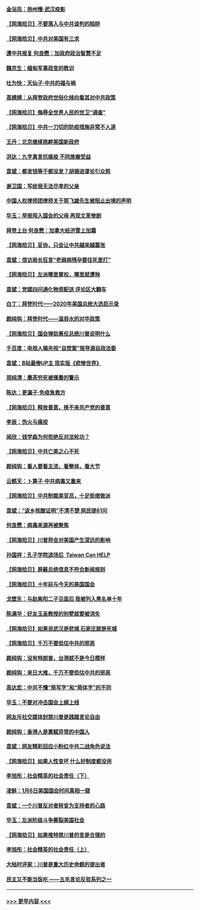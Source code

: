 #### [金浴凤：扬州慢‧武汉疫影](../pages/nsc993/n12737248.md?t=02070451) 
#### [【网海拾贝】不要落入与中共谈判的陷阱](../pages/nsc993/n12735229.md?t=02070451) 
#### [【网海拾贝】中共对美国有三求](../pages/nsc993/n12735197.md?t=02070451) 
#### [遭中共报复 何良懋：加政府政治智慧不足](../pages/nsc993/n12734323.md?t=02070451) 
#### [魏京生：缅甸军事政变的教训](../pages/nsc993/n12732470.md?t=02070451) 
#### [吐为快：天仙子·中共的福与祸](../pages/nsc993/n12732165.md?t=02070451) 
#### [高婧婧：从拜登政府世俗化倾向看其对中共政策](../pages/nsc993/n12730028.md?t=02070451) 
#### [【网海拾贝】侮辱全世界人民的世卫“调查”](../pages/nsc993/n12727884.md?t=02070451) 
#### [【网海拾贝】中共一刀切的防疫措施非常不人道](../pages/nsc993/n12724879.md?t=02070451) 
#### [王丹：北京继续挑衅美国新政府](../pages/nsc993/n12722456.md?t=02070451) 
#### [洪达：九字真言抗瘟疫 不同族裔受益](../pages/nsc993/n12722448.md?t=02070451) 
#### [袁斌：都发钱等于都没发？胡锡进谬论引众怒](../pages/nsc993/n12722393.md?t=02070451) 
#### [谢卫国：写给我无法尽孝的父亲](../pages/nsc993/n12720325.md?t=02070451) 
#### [中国人权律师团律师关于郭飞雄先生被阻止出境的声明](../pages/nsc993/n12720203.md?t=02070451) 
#### [华玉：举报闯入国会的父母 再现文革惨剧](../pages/nsc993/n12719070.md?t=02070451) 
#### [拜登上台 何良懋：加拿大经济雪上加霜](../pages/nsc993/n12718943.md?t=02070451) 
#### [【网海拾贝】妥协，只会让中共越来越嚣张](../pages/nsc993/n12717392.md?t=02070451) 
#### [袁斌：信访局长狂言“老弱病残孕要往死里打”](../pages/nsc993/n12717343.md?t=02070451) 
#### [【网海拾贝】左派哪里掌权，哪里就遭殃](../pages/nsc993/n12715009.md?t=02070451) 
#### [袁斌：党媒四问通化物资配送 评论区大翻车](../pages/nsc993/n12714950.md?t=02070451) 
#### [白丁：拜登时代——2020年美国总统大选启示录](../pages/nsc993/n12714920.md?t=02070451) 
#### [颜纯钩：拜登时代——温吞水的对华政策](../pages/nsc993/n12713245.md?t=02070451) 
#### [【网海拾贝】国会弹劾离任总统川普说明什么](../pages/nsc993/n12712816.md?t=02070451) 
#### [千百度：电视人揭央视“自焚案”报导源自政法委](../pages/nsc993/n12709760.md?t=02070451) 
#### [袁斌：B站最惨UP主 现实版《悲惨世界》](../pages/nsc993/n12709686.md?t=02070451) 
#### [郑纯清：墨茶穷死被搽墨的警示](../pages/nsc993/n12709262.md?t=02070451) 
#### [陈达：更漏子·免疫急救方](../pages/nsc993/n12709244.md?t=02070451) 
#### [【网海拾贝】释放善意，换不来共产党的善意](../pages/nsc993/n12708361.md?t=02070451) 
#### [李辰：伪火与瘟疫](../pages/nsc993/n12707981.md?t=02070451) 
#### [闻欣：钱学森为何拒绝反对法轮功？](../pages/nsc993/n12707407.md?t=02070451) 
#### [【网海拾贝】中共亡美之心不死](../pages/nsc993/n12707621.md?t=02070451) 
#### [颜纯钩：看人要看主流，看整体，看大节](../pages/nsc993/n12707536.md?t=02070451) 
#### [云鹤天：卜算子‧中共病毒又重来](../pages/nsc993/n12707408.md?t=02070451) 
#### [【网海拾贝】中共制裁美官员，十足街痞做派](../pages/nsc993/n12705115.md?t=02070451) 
#### [袁斌：“返乡核酸证明”不清不楚 网民提81问](../pages/nsc993/n12704982.md?t=02070451) 
#### [何良懋：病毒来源再被聚焦](../pages/nsc993/n12704944.md?t=02070451) 
#### [【网海拾贝】川普将会对美国产生深远的影响](../pages/nsc993/n12703045.md?t=02070451) 
#### [孙国祥：孔子学院退场后  Taiwan Can HELP](../pages/nsc993/n12702430.md?t=02070451) 
#### [【网海拾贝】屏蔽总统信息不符合新闻规则](../pages/nsc993/n12699998.md?t=02070451) 
#### [【网海拾贝】十年前与今天的美国国会](../pages/nsc993/n12696993.md?t=02070451) 
#### [戈壁东：与赵紫阳二子见面后 我被列入黑名单十年](../pages/nsc993/n12696215.md?t=02070451) 
#### [陈满华：好友玉圣教授的别墅就要被消失](../pages/nsc993/n12695411.md?t=02070451) 
#### [【网海拾贝】如果说武汉是悲城 石家庄就是死城](../pages/nsc993/n12694589.md?t=02070451) 
#### [【网海拾贝】千万不要低估中共的邪恶](../pages/nsc993/n12692771.md?t=02070451) 
#### [颜纯钩：没有特朗普，台港就不是今日模样](../pages/nsc993/n12692678.md?t=02070451) 
#### [颜纯钩：来日大难，千万不要低估中共的邪恶](../pages/nsc993/n12692080.md?t=02070451) 
#### [高达宏：中共不懂“简写字”和“简体字”的不同](../pages/nsc993/n12692068.md?t=02070451) 
#### [华玉：不要对冲击国会上纲上线](../pages/nsc993/n12689948.md?t=02070451) 
#### [网友斥社交媒体封禁川普是践踏言论自由](../pages/nsc993/n12687482.md?t=02070451) 
#### [颜纯钩：香港人是禀赋异常的中国人](../pages/nsc993/n12685142.md?t=02070451) 
#### [袁斌：网友精彩回应小粉红中共二战角色说法](../pages/nsc993/n12684994.md?t=02070451) 
#### [【网海拾贝】如果人性变坏 什么好制度都没用](../pages/nsc993/n12683000.md?t=02070451) 
#### [李旭彤：社会精英的社会责任（下）](../pages/nsc993/n12680604.md?t=02070451) 
#### [凌稣：1月6日美国国会时间真相一窥](../pages/nsc993/n12682780.md?t=02070451) 
#### [袁斌：一个川普反对者转变为支持者的心路](../pages/nsc993/n12682700.md?t=02070451) 
#### [华玉：左派阶级斗争撕裂美国社会](../pages/nsc993/n12681226.md?t=02070451) 
#### [【网海拾贝】如果推特禁川普的言是合理的](../pages/nsc993/n12681232.md?t=02070451) 
#### [李旭彤：社会精英的社会责任（上）](../pages/nsc993/n12680501.md?t=02070451) 
#### [大陆时评家：川普是重大历史命题的提出者](../pages/nsc993/n12679904.md?t=02070451) 
#### [民主又不能当饭吃 ——五毛言论反驳系列之一](../pages/nsc993/n12679877.md?t=02070451) 

----
#### [ >>> 更早内容 <<< ](../indexes/nsc993-earlier.md)
